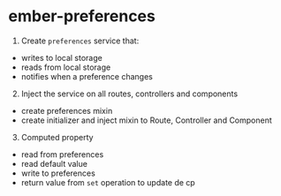 # ember-preferences

1. Create `preferences` service that:
  * writes to local storage
  * reads from local storage
  * notifies when a preference changes
2. Inject the service on all routes, controllers and components
  * create preferences mixin
  * create initializer and inject mixin to Route, Controller and Component
3. Computed property
  * read from preferences
  * read default value
  * write to preferences
  * return value from `set` operation to update de cp
